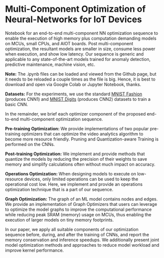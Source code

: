 # Multi-Component Optimization of Neural-Networks for IoT Devices

Notebook for an end-to-end multi-component NN optimization sequence to enable the execution of high memory plus computation demanding models on MCUs, small CPUs, and AIOT boards. Post multi-component optimization, the resultant models are smaller in size, consume less power when execution, and show low latency. Our sequence is generic and applicable to any state-of-the-art models trained for anomaly detection, predictive maintenance, machine vision, etc.

**Note:** The .ipynb files can be loaded and viewed from the Github page, but it needs to be reloaded a couple times as the file is big. Hence, it is best to download and open via Google Colab or Jupyter Notebook, thanks.

**Datasets:** For the experiments, we use the standard [MNIST Fashion](https://www.kaggle.com/zalando-research/fashionmnist) (produces CNN1) and [MNIST Digits](http://yann.lecun.com/exdb/mnist/) (produces CNN2) datasets to train a basic CNN. 

In the remainder, we brief each optimizer component of the proposed end-to-end multi-component optimization sequence.

**Pre-training Optimization:** We provide implementations of two popular pre-training optimizers that can optimize the video analytics algorithm to become more resource friendly. Pruning and Quantization-aware Training is performed on the CNNs.

**Post-training Optimization:** We implement and provide methods that quantize the models by reducing the precision of their weights to save memory and simplify calculations often without much impact on accuracy. 

**Operations Optimization:** When designing models to execute on low-resource devices, only limited operations can be used to keep the operational cost low. Here, we implement and provide an operations optimization technique that is a part of our sequence.

**Graph Optimization:** The graph of an ML model contains nodes and edges. We provide an implementation of Graph Optimizers that users can leverage to optimize the model graphs to improve the computational performance while reducing peak SRAM (memory) usage on MCUs, thus enabling the execution of larger models on tiny memory footprints.

In our paper, we apply all suitable components of our optimization sequence before, during, and after the training of CNNs, and report the memory conservation and inference speedups. We additionally present joint model optimization methods and approaches to reduce model workload and improve kernel performance.



